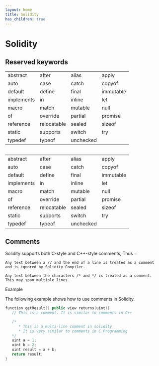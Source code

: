 ```yaml
---
layout: home
title: Solidity
has_children: true
---
```


# Solidity
## Reserved keywords

<table>
<tr>
<td>abstract</td>
<td>after</td>
<td>alias</td>
<td>apply</td>
</tr>
<tr>
<td>auto</td>
<td>case</td>
<td>catch</td>
<td>copyof</td>
</tr>
<tr>
<td>default</td>
<td>define</td>
<td>final</td>
<td>immutable</td>
</tr>
<tr>
<td>implements</td>
<td>in</td>
<td>inline</td>
<td>let</td>
</tr>
<tr>
<td>macro</td>
<td>match</td>
<td>mutable</td>
<td>null</td>
</tr>
<tr>
<td>of</td>
<td>override</td>
<td>partial</td>
<td>promise</td>
</tr>
<tr>
<td>reference</td>
<td>relocatable</td>
<td>sealed</td>
<td>sizeof</td>
</tr>
<tr>
<td>static</td>
<td>supports</td>
<td>switch</td>
<td>try</td>
</tr>
<tr>
<td>typedef</td>
<td>typeof</td>
<td>unchecked</td>
</tr>
<table>


|     |     |     |     |
| --- | --- | --- | --- |
| abstract | after | alias | apply |
| auto | case | catch | copyof |
| default | define | final | immutable |
| implements | in  | inline | let |
| macro | match | mutable | null |
| of  | override | partial | promise |
| reference | relocatable | sealed | sizeof |
| static | supports | switch | try |
| typedef | typeof | unchecked |

## Comments
Solidity supports both C-style and C++-style comments, Thus −

    Any text between a // and the end of a line is treated as a comment and is ignored by Solidity Compiler.

    Any text between the characters /* and */ is treated as a comment. This may span multiple lines.

Example

The following example shows how to use comments in Solidity.
```c++
function getResult() public view returns(uint){
   // This is a comment. It is similar to comments in C++

   /*
      * This is a multi-line comment in solidity
      * It is very similar to comments in C Programming
   */
   uint a = 1;
   uint b = 2;
   uint result = a + b;
   return result;
}
```
